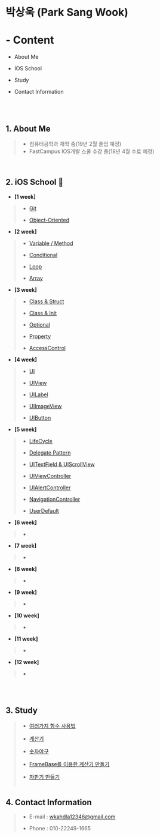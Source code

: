 # 박상욱 (Park Sang Wook)

# - Content

- About Me

- IOS School

- Study

- Contact Information

<br><br>

## 1. About Me

>- 컴퓨터공학과 재학 중(19년 2월 졸업 예정)
>- FastCampus IOS개발 스쿨 수강 중(18년 4월 수료 예정)

<br>

## 2. iOS School 🍎

- **[1 week]**

>- [Git](https://github.com/wargi/SangWookPark_IOS_School6/blob/master/Class/GIT/readme.md)
>
>- [Object-Oriented](https://github.com/wargi/SangWookPark_IOS_School6/tree/master/Class/ObjectOriented%20Programming)

- **[2 week]**

>- [Variable / Method](https://github.com/wargi/SangWookPark_IOS_School6/blob/master/Class/VariableAndMethod/readme.md)
>
>- [Conditional](https://github.com/wargi/SangWookPark_IOS_School6/blob/master/Class/Conditional/readme.md)
>
>- [Loop](https://github.com/wargi/SangWookPark_IOS_School6/blob/master/Class/Loop/readme.md)
>
>- [Array](https://github.com/wargi/SangWookPark_IOS_School6/tree/master/Class/Array)
>

- **[3 week]**

>- [Class & Struct](https://github.com/wargi/SangWookPark_IOS_School6/tree/master/Class/ClassAndStruct)
>
>- [Class & Init](https://github.com/wargi/SangWookPark_IOS_School6/tree/master/Class/ClassAndInit)
>
>- [Optional](https://github.com/wargi/SangWookPark_IOS_School6/tree/master/Class/Optional)
>
>- [Property](https://github.com/wargi/SangWookPark_IOS_School6/tree/master/Class/Property)
>
>- [AccessControl](https://github.com/wargi/SangWookPark_IOS_School6/tree/master/Class/AccessControl)

- **[4 week]**

>- [UI]()
>
>- [UIView]()
>
>- [UILabel]()
>
>- [UIImageView]()
>
>- [UIButton]()

- **[5 week]**

>- [LifeCycle]()
>
>- [Delegate Pattern]()
>
>- [UITextField & UIScrollView]()
>
>- [UIViewController]()
>
>- [UIAlertController]()
>
>- [NavigationController]()
>
>- [UserDefault]()

- **[6 week]**

>-

- **[7 week]**

>-

- **[8 week]**

>-

- **[9 week]**

>-

- **[10 week]**

>-

- **[11 week]**

>-

- **[12 week]**

>-


<br><br>

## 3. Study

>- [여러가지 함수 사용법](https://github.com/wargi/SangWookPark_IOS_School6/blob/master/Class/Method/readme.md)
>
>- [계산기](https://github.com/wargi/SangWookPark_IOS_School6/blob/master/Study/Cal/Cal/ViewController.swift)
>
>- [숫자야구](https://github.com/wargi/SangWookPark_IOS_School6/blob/master/Study/BaseballGame/BaseballGame/ViewController.swift)
>
>- [FrameBase를 이용한 계산기 만들기](https://github.com/wargi/SangWookPark_IOS_School6/blob/master/Practice/Calculator3/Calculator3/ViewController.swift)
>
>- [자판기 만들기](https://github.com/wargi/SangWookPark_IOS_School6/tree/master/Study/UIExam)
<br><br>

## 4. Contact Information

> - E-mail : wkahdla12346@gmail.com
>
> - Phone : 010-22249-1665


